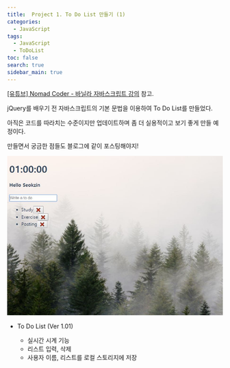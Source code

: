 ```yaml
---
title:  Project 1. To Do List 만들기 (1)
categories: 
  - JavaScript
tags: 
  - JavaScript
  - ToDoList
toc: false
search: true
sidebar_main: true
---
```


[[유튜브] Nomad Coder - 바닐라 자바스크립트 강의](https://www.youtube.com/playlist?list=PLLUCyU7SBaR7tOMe-ySJ5Uu1UlEBznxTr) 참고.
  
jQuery를 배우기 전 자바스크립트의 기본 문법을 이용하여 To Do List를 만들었다.
  
아직은 코드를 따라치는 수준이지만 업데이트하며 좀 더 실용적이고 보기 좋게 만들 예정이다.

만들면서 궁금한 점들도 블로그에 같이 포스팅해야지!
  



![ToDo List Ver1.01](/assets/images/190219_1.jpg)

* To Do List (Ver 1.01)

  * 실시간 시계 기능
  * 리스트 입력, 삭제
  * 사용자 이름, 리스트를 로컬 스토리지에 저장
